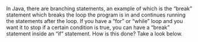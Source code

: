 In Java, there are branching statements, an example of which is the “break” statement which breaks the loop the program is in and continues running the statements after the loop. If you have a “for” or “while” loop and you want it to stop if a certain condition is true, you can have a “break” statement inside an “if” statement. How is this done? Take a look below.


